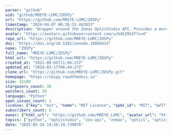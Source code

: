 ```yaml
---
parser: "github"
uid: "github/MREYE-LUMC/ZOSPy"
url: "https://github.com/MREYE-LUMC/ZOSPy"
timestamp: "2024-04-07 00:36:33.462033"
description: "Wrapper around the Zemax OpticStudio API. Provides a more pythonic and intuitive way to interact with the ZOS-API through python using a .NET connection. "
avatar: "https://avatars.githubusercontent.com/u/64529547?v=4"
repo_url: "https://github.com/MREYE-LUMC/ZOSPy"
doi: "https://doi.org/10.5281/zenodo.10805414"
name: "ZOSPy"
full_name: "MREYE-LUMC/ZOSPy"
html_url: "https://github.com/MREYE-LUMC/ZOSPy"
created_at: "2021-09-06T11:06:27Z"
updated_at: "2024-03-17T06:44:27Z"
clone_url: "https://github.com/MREYE-LUMC/ZOSPy.git"
homepage: "https://zospy.readthedocs.io"
size: 42100
stargazers_count: 30
watchers_count: 30
language: "Python"
open_issues_count: 1
license: {"key": "mit", "name": "MIT License", "spdx_id": "MIT", "url": "https://api.github.com/licenses/mit", "node_id": "MDc6TGljZW5zZTEz"}
subscribers_count: 6
owner: {"html_url": "https://github.com/MREYE-LUMC", "avatar_url": "https://avatars.githubusercontent.com/u/64529547?v=4", "login": "MREYE-LUMC", "type": "Organization"}
topics: ["python", "opticstudio", "zos-api", "zemax", "optics", "optics-simulation"]
date: "2025-05-24 14:26:19.739876"
---
```

